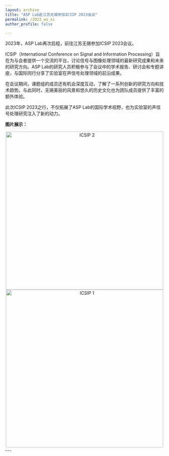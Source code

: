 ```yaml
---
layout: archive
title: "ASP Lab赴江苏无锡参加ICSIP 2023会议"
permalink: /2023_wu_xi
author_profile: false

---
```



2023年，ASP Lab再次启程，前往江苏无锡参加ICSIP 2023会议。

ICSIP（International Conference on Signal and Information Processing）旨在为与会者提供一个交流的平台，讨论信号与图像处理领域的最新研究成果和未来的研究方向。ASP Lab的研究人员积极参与了会议中的学术报告、研讨会和专题讲座，与国际同行分享了实验室在声信号处理领域的前沿成果。

在会议期间，课题组的成员还有机会深度互动，了解了一系列创新的研究方向和技术趋势。与此同时，无锡美丽的风景和悠久的历史文化也为团队成员提供了丰富的额外体验。

此次ICSIP 2023之行，不仅拓展了ASP Lab的国际学术视野，也为实验室的声信号处理研究注入了新的动力。


**图片展示：**

<div align="center">
  <img src="/images/ICSIP 2.jpg" alt="ICSIP 2" width="500">
</div>

<div align="center">
  <img src="/images/ICSIP 1.jpg" alt="ICSIP 1" width="500">
</div>
---
